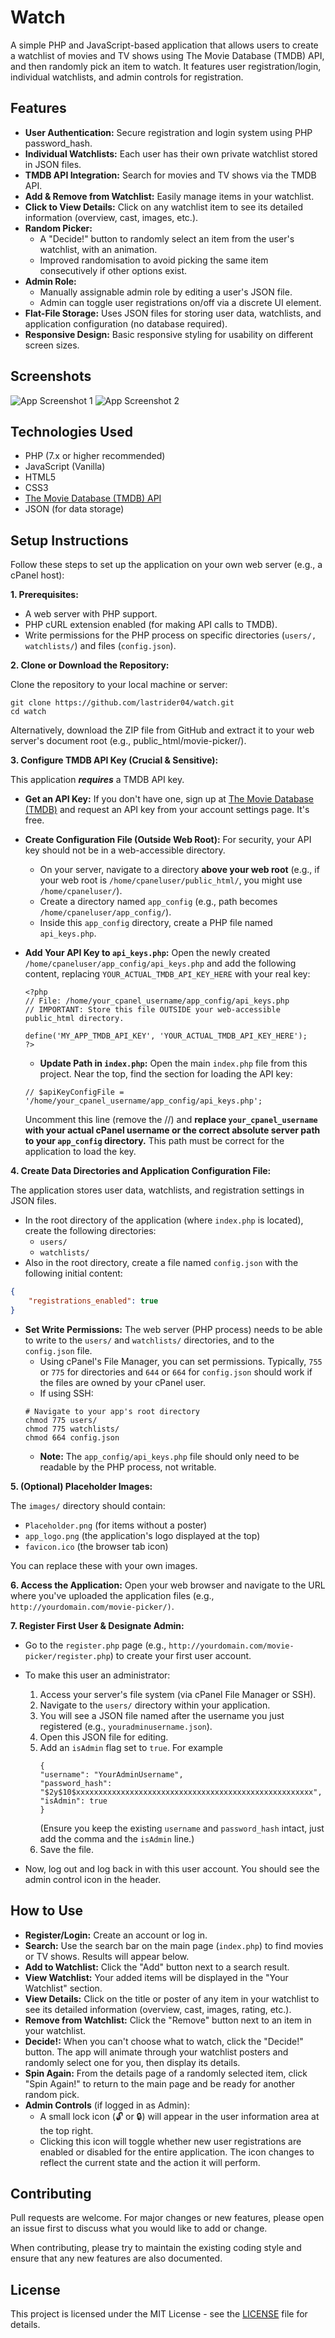 
# Watch

A simple PHP and JavaScript-based application that allows users to create a watchlist of movies and TV shows using The Movie Database (TMDB) API, and then randomly pick an item to watch. It features user registration/login, individual watchlists, and admin controls for registration.
## Features

- **User Authentication:** Secure registration and login system using PHP password_hash.
- **Individual Watchlists:** Each user has their own private watchlist stored in JSON files.
- **TMDB API Integration:** Search for movies and TV shows via the TMDB API.
- **Add & Remove from Watchlist:** Easily manage items in your watchlist.
- **Click to View Details:** Click on any watchlist item to see its detailed information (overview, cast, images, etc.).
- **Random Picker:**
    - A "Decide!" button to randomly select an item from the user's watchlist, with an animation.
    - Improved randomisation to avoid picking the same item consecutively if other options exist. 
- **Admin Role:** 
    - Manually assignable admin role by editing a user's JSON file.
    - Admin can toggle user registrations on/off via a discrete UI element.
- **Flat-File Storage:** Uses JSON files for storing user data, watchlists, and application configuration (no database required).
- **Responsive Design:** Basic responsive styling for usability on different screen sizes.
## Screenshots
![App Screenshot 1](images/screenshot001.png)
![App Screenshot 2](images/screenshot002.png)
## Technologies Used

- PHP (7.x or higher recommended)
- JavaScript (Vanilla)
- HTML5
- CSS3
- [The Movie Database (TMDB) API](https://www.themoviedb.org/documentation/api)
- JSON (for data storage)
## Setup Instructions

Follow these steps to set up the application on your own web server (e.g., a cPanel host):

**1. Prerequisites:**

- A web server with PHP support.
- PHP cURL extension enabled (for making API calls to TMDB).
- Write permissions for the PHP process on specific directories (`users/, watchlists/`) and files (`config.json`).

**2. Clone or Download the Repository:**

Clone the repository to your local machine or server:

```
git clone https://github.com/lastrider04/watch.git
cd watch 
```
Alternatively, download the ZIP file from GitHub and extract it to your web server's document root (e.g., public_html/movie-picker/).

**3. Configure TMDB API Key (Crucial & Sensitive):**

This application _**requires**_ a TMDB API key.

- **Get an API Key:** If you don't have one, sign up at [The Movie Database (TMDB)](https://www.themoviedb.org/signup) and request an API key from your account settings page. It's free.
- **Create Configuration File (Outside Web Root):** For security, your API key should not be in a web-accessible directory.
    - On your server, navigate to a directory **above your web root** (e.g., if your web root is `/home/cpaneluser/public_html/`, you might use `/home/cpaneluser/`).
    - Create a directory named `app_config` (e.g., path becomes `/home/cpaneluser/app_config/`).
    - Inside this `app_config` directory, create a PHP file named `api_keys.php`.
- **Add Your API Key to `api_keys.php`:** Open the newly created `/home/cpaneluser/app_config/api_keys.php` and add the following content, replacing `YOUR_ACTUAL_TMDB_API_KEY_HERE` with your real key:

    ```
    <?php
    // File: /home/your_cpanel_username/app_config/api_keys.php
    // IMPORTANT: Store this file OUTSIDE your web-accessible  public_html directory.

    define('MY_APP_TMDB_API_KEY', 'YOUR_ACTUAL_TMDB_API_KEY_HERE');
    ?>
    ```
    - **Update Path in `index.php`:** Open the main `index.php` file from this project. Near the top, find the section for loading the API key:

    ```
    // $apiKeyConfigFile = '/home/your_cpanel_username/app_config/api_keys.php';
    ```
    Uncomment this line (remove the //) and **replace `your_cpanel_username` with your actual cPanel username or the correct absolute server path to your `app_config` directory.** This path must be correct for the application to load the key.

**4. Create Data Directories and Application Configuration File:**

The application stores user data, watchlists, and registration settings in JSON files.

- In the root directory of the application (where `index.php` is located), create the following directories:
    - `users/`
    - `watchlists/`
- Also in the root directory, create a file named `config.json` with the following initial content:

```json
{
    "registrations_enabled": true
}
```
- **Set Write Permissions:** The web server (PHP process) needs to be able to write to the `users/` and `watchlists/` directories, and to the `config.json` file.
    - Using cPanel's File Manager, you can set permissions. Typically, `755` or `775` for directories and `644` or `664` for `config.json` should work if the files are owned by your cPanel user.
    - If using SSH:
    ```
    # Navigate to your app's root directory
    chmod 775 users/
    chmod 775 watchlists/
    chmod 664 config.json
    ```
    - **Note:** The `app_config/api_keys.php` file should only need to be readable by the PHP process, not writable.

**5. (Optional) Placeholder Images:**

The `images/` directory should contain:
- `Placeholder.png` (for items without a poster)
- `app_logo.png` (the application's logo displayed at the top)
- `favicon.ico` (the browser tab icon)

You can replace these with your own images.

**6. Access the Application:**
Open your web browser and navigate to the URL where you've uploaded the application files (e.g., `http://yourdomain.com/movie-picker/)`.

**7. Register First User & Designate Admin:**

- Go to the `register.php` page (e.g., `http://yourdomain.com/movie-picker/register.php`) to create your first user account.
- To make this user an administrator:

    1. Access your server's file system (via cPanel File Manager or SSH).
    2. Navigate to the `users/` directory within your application.
    3. You will see a JSON file named after the username you just registered (e.g., `youradminusername.json`).
    4. Open this JSON file for editing.
    5. Add an `isAdmin` flag set to `true`. For example
        ```
        {
        "username": "YourAdminUsername",
        "password_hash":  "$2y$10$xxxxxxxxxxxxxxxxxxxxxxxxxxxxxxxxxxxxxxxxxxxxxxxxxxxxx",
        "isAdmin": true
        }
        ```
        (Ensure you keep the existing `username` and `password_hash` intact, just add the comma and the `isAdmin` line.)    
    6. Save the file.

- Now, log out and log back in with this user account. You should see the admin control icon in the header.

## How to Use

- **Register/Login:** Create an account or log in.
- **Search:** Use the search bar on the main page (`index.php`) to find movies or TV shows. Results will appear below.
- **Add to Watchlist:** Click the "Add" button next to a search result.
- **View Watchlist:** Your added items will be displayed in the "Your Watchlist" section.
- **View Details:** Click on the title or poster of any item in your watchlist to see its detailed information (overview, cast, images, rating, etc.).
- **Remove from Watchlist:** Click the "Remove" button next to an item in your watchlist.
- **Decide!:** When you can't choose what to watch, click the "Decide!" button. The app will animate through your watchlist posters and randomly select one for you, then display its details.
- **Spin Again:** From the details page of a randomly selected item, click "Spin Again!" to return to the main page and be ready for another random pick.
- **Admin Controls** (if logged in as Admin):
    - A small lock icon (🔓 or 🔒) will appear in the user information area at the top right.
    - Clicking this icon will toggle whether new user registrations are enabled or disabled for the entire application. The icon changes to reflect the current state and the action it will perform.

## Contributing
Pull requests are welcome. For major changes or new features, please open an issue first to discuss what you would like to add or change.

When contributing, please try to maintain the existing coding style and ensure that any new features are also documented.
## License
This project is licensed under the MIT License - see the [LICENSE](LICENSE) file for details.
